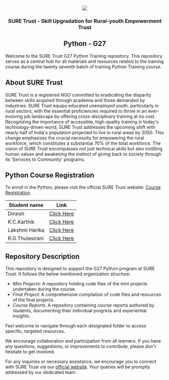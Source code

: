 <!-- PROJECT LOGO -->
<br />

<div align="center">
   <img src='https://user-images.githubusercontent.com/73131499/166115643-d3187f47-d38f-41b2-ae42-5ecbbc60de14.png' />


<h3 align="center">SURE Trust - Skill Upgradation for Rural-youth Empowerment Trust</h3>
  <h2>  Python - G27 </h2>
</div>

Welcome to the SURE Trust G27 Python Training repository. This repository serves as a central hub for all materials and resources related to the training course during the twenty seventh batch of training Python Training course.

## About SURE Trust

SURE Trust is a registered NGO committed to eradicating the disparity between skills acquired through academia and those demanded by industries. SURE Trust equips educated unemployed youth, particularly in rural sectors, with the essential proficiencies required to thrive in an ever-evolving job landscape by offering cross-disciplinary training at no cost. Recognizing the importance of accessible, high-quality training in today's technology-driven world, SURE Trust addresses the upcoming shift with nearly half of India's population projected to live in rural areas by 2050. This change emphasizes the crucial necessity for empowering the rural workforce, which constitutes a substantial 70% of the total workforce. The vision of SURE Trust encompasses not just technical skills but also instilling human values and awakening the instinct of giving back to society through its 'Services to Community' programs. 

## Python Course Registration

To enroll in the Python, please visit the official SURE Trust website: [Course Registration](https://suretrustforruralyouth.com/courses)

|Student name | Link |
|-------------|------|
|Dinesh|[Click Here](https://github.com/sure-trust/G27_PYTHON/blob/main/Course%20Reports/Dinesh.md)|
|K.C.Karthik|[Click Here](https://github.com/sure-trust/G27_PYTHON/blob/main/Course%20Reports/K.C.Karthik.md)|
|Lakshmi Harika|[Click Here](https://github.com/sure-trust/G27_PYTHON/blob/main/Course%20Reports/M.Lakshmi%20Harika.md)|
|R.G.Thulasirani|[Click Here](https://github.com/sure-trust/G27_PYTHON/blob/main/Course%20Reports/R%20G%20THULASIRANI.md)|

## Repository Description

This repository is designed to support the G27 Python program at SURE Trust. It follows the below mentioned organization structure:

- *Mini Projects*: A repository holding code files of the mini projects undertaken during the course.
- *Final Project*: A comprehensive compilation of code files and resources of the final projects.
- *Course Reports*: A repository containing course reports authored by students, documenting their individual progress and experiential insights.

Feel welcome to navigate through each designated folder to access specific, targeted resources. 

We encourage collaboration and participation from all learners. If you have any questions, suggestions, or improvements to contribute, please don't hesitate to get involved.

For any inquiries or necessary assistance, we encourage you to connect with SURE Trust via our [official website](https://suretrustforruralyouth.com/). Your queries will be promptly addressed by our dedicated team.
